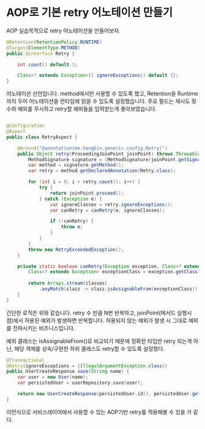 # AOP로 기본 retry 어노테이션 만들기
AOP 실습목적으로 retry 어노테이션을 만들어보자.

```java
@Retention(RetentionPolicy.RUNTIME)
@Target(ElementType.METHOD)
public @interface Retry {

    int count() default 3;

    Class<? extends Exception>[] ignoreExceptions() default {};
}
```

어노테이션 선언입니다.
method에서만 사용할 수 있도록 했고, Retention을 Runtime까지 두어 어노테이션을 런타임에 읽을 수 있도록 설정했습니다.
주요 필드는 재시도 횟수와 예외를 무시하고 retry할 예외들을 입력받는게 좋아보였습니다.

```java

@Configuration
@Aspect
public class RetryAspect {

    @Around("@annotation(me.hongbin.generic.config.Retry)")
    public Object retry(ProceedingJoinPoint joinPoint) throws Throwable {
        MethodSignature signature = (MethodSignature)joinPoint.getSignature();
        var method = signature.getMethod();
        var retry = method.getDeclaredAnnotation(Retry.class);

        for (int i = 0; i < retry.count(); i++) {
            try {
                return joinPoint.proceed();
            } catch (Exception e) {
                var ignoreClasses = retry.ignoreExceptions();
                var canRetry = canRetry(e, ignoreClasses);

                if (!canRetry) {
                    throw e;
                }
            }
        }
        throw new RetryExceededException();
    }

    private static boolean canRetry(Exception exception, Class<? extends Exception>[] classes) {
        Class<? extends Exception> exceptionClass = exception.getClass();
        
        return Arrays.stream(classes)
            .anyMatch(clazz -> clazz.isAssignableFrom(exceptionClass));
    }
}
```

간단한 로직은 위와 같습니다.
retry 수 만큼 N번 반복하고, joinPoint(메서드 실행시점)에서 허용된 예외가 발생하면 반복합니다.
허용되지 않는 예외가 발생 시 그대로 예외를 전파시키는 비즈니스입니다.

예외 클래스는 isAssignableFrom()로 비교되기 때문에 정확한 타입만 retry 되는게 아닌, 해당 객체를 상속/구현한 하위 클래스도 retry할 수 있도록 설정했다.

```java
@Transactional
@Retry(ignoreExceptions = {IllegalArgumentException.class})
public UserCreateResponse save(String name) {
    var user = new User(name);
    var persistedUser = userRepository.save(user);

    return new UserCreateResponse(persistedUser.id(), persistedUser.getName());
}
```

이런식으로 서비스레이어에서 사용할 수 있는 AOP기반 retry를 적용해볼 수 있을 거 같다.
